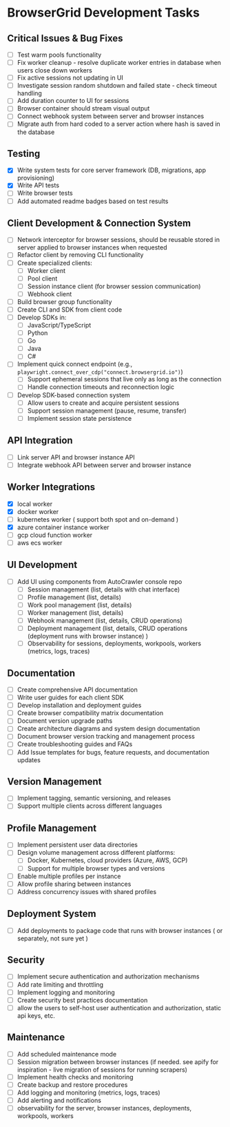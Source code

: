# BrowserGrid Development Tasks

## Critical Issues & Bug Fixes
- [ ] Test warm pools functionality
- [ ] Fix worker cleanup - resolve duplicate worker entries in database when users close down workers
- [ ] Fix active sessions not updating in UI
- [ ] Investigate session random shutdown and failed state - check timeout handling
- [ ] Add duration counter to UI for sessions
- [ ] Browser container should stream visual output
- [ ] Connect webhook system between server and browser instances
- [ ] Migrate auth from hard coded to a server action where hash is saved in the database

## Testing
- [x] Write system tests for core server framework (DB, migrations, app provisioning)
- [x] Write API tests
- [ ] Write browser tests
- [ ] Add automated readme badges based on test results

## Client Development & Connection System
- [ ] Network interceptor for browser sessions, should be reusable stored in server applied to browser instances when requested
- [ ] Refactor client by removing CLI functionality
- [ ] Create specialized clients:
  - [ ] Worker client
  - [ ] Pool client
  - [ ] Session instance client (for browser session communication)
  - [ ] Webhook client
- [ ] Build browser group functionality
- [ ] Create CLI and SDK from client code
- [ ] Develop SDKs in:
  - [ ] JavaScript/TypeScript
  - [ ] Python
  - [ ] Go
  - [ ] Java
  - [ ] C#
- [ ] Implement quick connect endpoint (e.g., `playwright.connect_over_cdp("connect.browsergrid.io")`)
  - [ ] Support ephemeral sessions that live only as long as the connection
  - [ ] Handle connection timeouts and reconnection logic
- [ ] Develop SDK-based connection system
  - [ ] Allow users to create and acquire persistent sessions
  - [ ] Support session management (pause, resume, transfer)
  - [ ] Implement session state persistence

## API Integration
- [ ] Link server API and browser instance API
- [ ] Integrate webhook API between server and browser instance

## Worker Integrations
- [x] local worker
- [x] docker worker
- [ ] kubernetes worker ( support both spot and on-demand )
- [x] azure container instance worker
- [ ] gcp cloud function worker
- [ ] aws ecs worker

## UI Development
- [ ] Add UI using components from AutoCrawler console repo
  - [ ] Session management (list, details with chat interface)
  - [ ] Profile management (list, details)
  - [ ] Work pool management (list, details)
  - [ ] Worker management (list, details)
  - [ ] Webhook management (list, details, CRUD operations)
  - [ ] Deployment management (list, details, CRUD operations (deployment runs with browser instance)   )
  - [ ] Observability for sessions, deployments, workpools, workers  (metrics, logs, traces)

## Documentation
- [ ] Create comprehensive API documentation
- [ ] Write user guides for each client SDK
- [ ] Develop installation and deployment guides
- [ ] Create browser compatibility matrix documentation
- [ ] Document version upgrade paths
- [ ] Create architecture diagrams and system design documentation
- [ ] Document browser version tracking and management process
- [ ] Create troubleshooting guides and FAQs
- [ ] Add Issue templates for bugs, feature requests, and documentation updates 

## Version Management
- [ ] Implement tagging, semantic versioning, and releases
- [ ] Support multiple clients across different languages

## Profile Management
- [ ] Implement persistent user data directories
- [ ] Design volume management across different platforms:
  - [ ] Docker, Kubernetes, cloud providers (Azure, AWS, GCP)
  - [ ] Support for multiple browser types and versions
- [ ] Enable multiple profiles per instance
- [ ] Allow profile sharing between instances
- [ ] Address concurrency issues with shared profiles

## Deployment System
- [ ] Add deployments to package code that runs with browser instances ( or separately, not sure yet )

## Security
- [ ] Implement secure authentication and authorization mechanisms
- [ ] Add rate limiting and throttling
- [ ] Implement logging and monitoring
- [ ] Create security best practices documentation  
- [ ] allow the users to self-host user authentication and authorization, static api keys, etc.

## Maintenance
- [ ] Add scheduled maintenance mode
- [ ] Session migration between browser instances (if needed. see apify for inspiration - live migration of sessions for running scrapers)
- [ ] Implement health checks and monitoring
- [ ] Create backup and restore procedures
- [ ] Add logging and monitoring (metrics, logs, traces)
- [ ] Add alerting and notifications
- [ ] observability for the server, browser instances, deployments, workpools, workers  